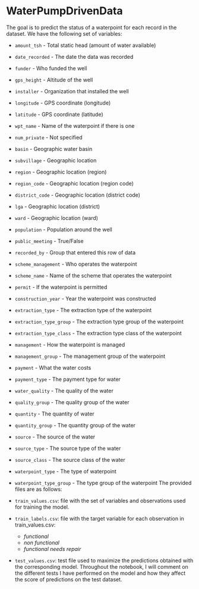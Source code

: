 # WaterPumpDrivenData

The goal is to predict the status of a waterpoint for each record in the dataset. We have the following set of variables:

* `amount_tsh` - Total static head (amount of water available)
* `date_recorded` - The date the data was recorded
* `funder` - Who funded the well
* `gps_height` - Altitude of the well
* `installer` - Organization that installed the well
* `longitude` - GPS coordinate (longitude)
* `latitude` - GPS coordinate (latitude)
* `wpt_name` - Name of the waterpoint if there is one
* `num_private` - Not specified
* `basin` - Geographic water basin
* `subvillage` - Geographic location
* `region` - Geographic location (region)
* `region_code` - Geographic location (region code)
* `district_code` - Geographic location (district code)
* `lga` - Geographic location (district)
* `ward` - Geographic location (ward)
* `population` - Population around the well
* `public_meeting` - True/False
* `recorded_by` - Group that entered this row of data
* `scheme_management` - Who operates the waterpoint
* `scheme_name` - Name of the scheme that operates the waterpoint
* `permit` - If the waterpoint is permitted
* `construction_year` - Year the waterpoint was constructed
* `extraction_type` - The extraction type of the waterpoint
* `extraction_type_group` - The extraction type group of the waterpoint
* `extraction_type_class` - The extraction type class of the waterpoint
* `management` - How the waterpoint is managed
* `management_group` - The management group of the waterpoint
* `payment` - What the water costs
* `payment_type` - The payment type for water
* `water_quality` - The quality of the water
* `quality_group` - The quality group of the water
* `quantity` - The quantity of water
* `quantity_group` - The quantity group of the water
* `source` - The source of the water
* `source_type` - The source type of the water
* `source_class` - The source class of the water
* `waterpoint_type` - The type of waterpoint
* `waterpoint_type_group` - The type group of the waterpoint
The provided files are as follows:

* `train_values.csv`: file with the set of variables and observations used for training the model.
* `train_labels.csv`: file with the target variable for each observation in train_values.csv:
  * *functional*
  * *non functional*
  * *functional needs repair*
* `test_values.csv`: test file used to maximize the predictions obtained with the corresponding model.
Throughout the notebook, I will comment on the different tests I have performed on the model and how they affect the score of predictions on the test dataset.
